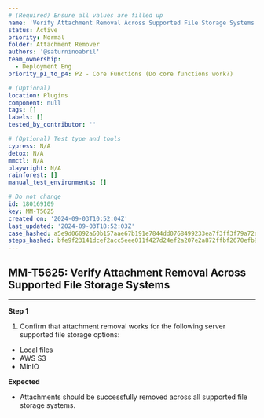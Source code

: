```yaml
---
# (Required) Ensure all values are filled up
name: 'Verify Attachment Removal Across Supported File Storage Systems'
status: Active
priority: Normal
folder: Attachment Remover
authors: '@saturninoabril'
team_ownership:
  - Deployment Eng
priority_p1_to_p4: P2 - Core Functions (Do core functions work?)

# (Optional)
location: Plugins
component: null
tags: []
labels: []
tested_by_contributor: ''

# (Optional) Test type and tools
cypress: N/A
detox: N/A
mmctl: N/A
playwright: N/A
rainforest: []
manual_test_environments: []

# Do not change
id: 180169109
key: MM-T5625
created_on: '2024-09-03T10:52:04Z'
last_updated: '2024-09-03T18:52:03Z'
case_hashed: a5e9d06092a60b157aae67b191e7844dd0768499233ea7f3ff3f79a72ae6e6e917e1cf0db4363d156726f4c3e90ab067
steps_hashed: bfe9f23141dcef2acc5eee011f427d24ef2a207e2a872ffbf2670efb9d94958be5dda7ae89213e60846c49520659d69f
---
```


<!-- (Auto-generated) Based on frontmatter's "key" and "name" -->

## MM-T5625: Verify Attachment Removal Across Supported File Storage Systems

---

**Step 1**

1. Confirm that attachment removal works for the following server supported file storage options:

- Local files
- AWS S3
- MinIO

**Expected**

- Attachments should be successfully removed across all supported file storage systems.
